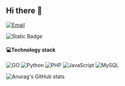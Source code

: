 ## Hi there 👋

<!--
**s4mmyyy/s4mmyyy** is a ✨ _special_ ✨ repository because its `README.md` (this file) appears on your GitHub profile.

Here are some ideas to get you started:

- 🔭 I’m currently working on ...
- 🌱 I’m currently learning ...
- 👯 I’m looking to collaborate on ...
- 🤔 I’m looking for help with ...
- 💬 Ask me about ...
- 📫 How to reach me: ...
- 😄 Pronouns: ...
- ⚡ Fun fact: ...
-->
<a href="mailto:sammyLinsj#outlook.com"><img alt="Email" src="https://img.shields.io/badge/Outlook-66CCFF?style=flat&logo=mailgun&logoColor=white"> </a>


<img alt="Static Badge" src="https://img.shields.io/badge/industry-Cyber_Secruity-blue">

#### 💻Technology stack
 <img alt="GO" src="https://img.shields.io/badge/Go-00ADD8?style=flat-square&logo=go&logoColor=white">
 <img alt="Python" src="https://img.shields.io/badge/Python-3776AB?style=flat-square&logo=python&logoColor=white">
 <img alt="PHP" src="https://img.shields.io/badge/PHP-777BB4?style=flat-square&logo=php&logoColor=white">
 <img alt="JavaScript" src="https://img.shields.io/badge/JavaScript-F7DF1E?style=flat-square&logo=javascript&logoColor=black">
 <img alt="MySQL" src="https://img.shields.io/badge/MySQL-00000F?style=flat-square&logo=mysql&logoColor=white">

 
![Anurag's GitHub stats](https://github-readme-stats.vercel.app/api?username=s4mmyyy)

